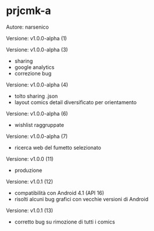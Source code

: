 # prjcmk-a
Autore: narsenico

Versione: v1.0.0-alpha (1)

Versione: v1.0.0-alpha (3)
- sharing
- google analytics
- correzione bug

Versione: v1.0.0-alpha (4)
- tolto sharing .json
- layout comics detail diversificato per orientamento

Versione: v1.0.0-alpha (6)
- wishlist raggruppate

Versione: v1.0.0-alpha (7)
- ricerca web del fumetto selezionato

Versione: v1.0.0 (11)
- produzione

Versione: v1.0.1 (12)
- compatibilità con Android 4.1 (API 16)
- risolti alcuni bug grafici con vecchie versioni di Android

Versione: v1.0.1 (13)
- corretto bug su rimozione di tutti i comics
